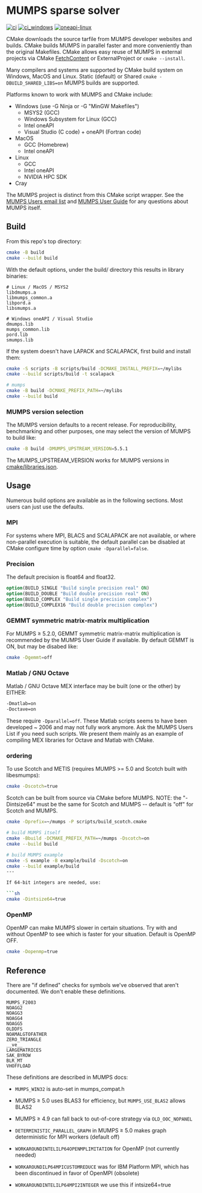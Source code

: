 # MUMPS sparse solver

[![ci](https://github.com/scivision/mumps/actions/workflows/ci.yml/badge.svg)](https://github.com/scivision/mumps/actions/workflows/ci.yml)
[![ci_windows](https://github.com/scivision/mumps/actions/workflows/ci_windows.yml/badge.svg)](https://github.com/scivision/mumps/actions/workflows/ci_windows.yml)
[![oneapi-linux](https://github.com/scivision/mumps/actions/workflows/oneapi-linux.yml/badge.svg)](https://github.com/scivision/mumps/actions/workflows/oneapi-linux.yml)

CMake downloads the source tarfile from MUMPS developer websites and builds.
CMake builds MUMPS in parallel faster and more conveniently than the original Makefiles.
CMake allows easy reuse of MUMPS in external projects via CMake
[FetchContent](https://github.com/scivision/mumps-fetchcontent)
or ExternalProject or `cmake --install`.

Many compilers and systems are supported by CMake build system on Windows, MacOS and Linux.
Static (default) or Shared `cmake -DBUILD_SHARED_LIBS=on` MUMPS builds are supported.

Platforms known to work with MUMPS and CMake include:

* Windows (use -G Ninja or -G "MinGW Makefiles")
  * MSYS2 (GCC)
  * Windows Subsystem for Linux (GCC)
  * Intel oneAPI
  * Visual Studio (C code) + oneAPI (Fortran code)
* MacOS
  * GCC (Homebrew)
  * Intel oneAPI
* Linux
  * GCC
  * Intel oneAPI
  * NVIDIA HPC SDK
* Cray

The MUMPS project is distinct from this CMake script wrapper.
See the
[MUMPS Users email list](https://listes.ens-lyon.fr/sympa/subscribe/mumps-users)
and
[MUMPS User Guide](https://graal.ens-lyon.fr/MUMPS/index.php?page=doc)
for any questions about MUMPS itself.

## Build

From this repo's top directory:

```sh
cmake -B build
cmake --build build
```

With the default options, under the build/ directory this results in library binaries:

```
# Linux / MacOS / MSYS2
libdmumps.a
libmumps_common.a
libpord.a
libsmumps.a

# Windows oneAPI / Visual Studio
dmumps.lib
mumps_common.lib
pord.lib
smumps.lib
```

If the system doesn't have LAPACK and SCALAPACK, first build and install them:

```sh
cmake -S scripts -B scripts/build -DCMAKE_INSTALL_PREFIX=~/mylibs
cmake --build scripts/build -t scalapack

# mumps
cmake -B build -DCMAKE_PREFIX_PATH=~/mylibs
cmake --build build
```

### MUMPS version selection

The MUMPS version defaults to a recent release.
For reproducibility, benchmarking and other purposes, one may select the version of MUMPS to build like:

```sh
cmake -B build -DMUMPS_UPSTREAM_VERSION=5.5.1
```

The MUMPS_UPSTREAM_VERSION works for MUMPS versions in
[cmake/libraries.json](./cmake/libraries.json).

## Usage

Numerous build options are available as in the following sections.
Most users can just use the defaults.

### MPI

For systems where MPI, BLACS and SCALAPACK are not available, or where non-parallel execution is suitable, the default parallel can be disabled at CMake configure time by option `cmake -Dparallel=false`.

### Precision

The default precision is float64 and float32.

```cmake
option(BUILD_SINGLE "Build single precision real" ON)
option(BUILD_DOUBLE "Build double precision real" ON)
option(BUILD_COMPLEX "Build single precision complex")
option(BUILD_COMPLEX16 "Build double precision complex")
```

### GEMMT symmetric matrix-matrix multiplication

For MUMPS &ge; 5.2.0, GEMMT symmetric matrix-matrix multiplication is recommended by the MUMPS User Guide if available.
By default GEMMT is ON, but may be disabed like:

```sh
cmake -Dgemmt=off
```

### Matlab / GNU Octave

Matlab / GNU Octave MEX interface may be built (one or the other) by EITHER:

```sh
-Dmatlab=on
-Doctave=on
```

These require `-Dparallel=off`.
These Matlab scripts seems to have been developed ~ 2006 and may not fully work anymore.
Ask the MUMPS Users List if you need such scripts.
We present them mainly as an example of compiling MEX libraries for Octave and Matlab with CMake.

### ordering

To use Scotch and METIS (requires MUMPS >= 5.0 and Scotch built with libesmumps):

```sh
cmake -Dscotch=true
```

Scotch can be built from source via CMake before MUMPS.
NOTE: the "-Dintsize64" must be the same for Scotch and MUMPS -- default is "off" for Scotch and MUMPS.

```sh
cmake -Dprefix=~/mumps -P scripts/build_scotch.cmake

# build MUMPS itself
cmake -Bbuild -DCMAKE_PREFIX_PATH=~/mumps -Dscotch=on
cmake --build build

# build MUMPS example
cmake -S example -B example/build -Dscotch=on
cmake --build example/build
---

If 64-bit integers are needed, use:

```sh
cmake -Dintsize64=true
```

### OpenMP

OpenMP can make MUMPS slower in certain situations.
Try with and without OpenMP to see which is faster for your situation.
Default is OpenMP OFF.

```sh
cmake -Dopenmp=true
```

## Reference

There are "if defined" checks for symbols we've observed that aren't documented. We don't enable these definitions.

```
MUMPS_F2003
NOAGG2
NOAGG3
NOAGG4
NOAGG5
OLDDFS
NOAMALGTOFATHER
ZERO_TRIANGLE
__ve__
LARGEMATRICES
SAK_BYROW
BLR_MT
VHOFFLOAD
```

These definitions are described in MUMPS docs:

* `MUMPS_WIN32` is auto-set in mumps_compat.h
* MUMPS &ge; 5.0 uses BLAS3 for efficiency, but `MUMPS_USE_BLAS2` allows BLAS2
* MUMPS &ge; 4.9 can fall back to out-of-core strategy via `OLD_OOC_NOPANEL`
* `DETERMINISTIC_PARALLEL_GRAPH` in MUMPS &ge; 5.0 makes graph deterministic for MPI workers (default off)

* `WORKAROUNDINTELILP64OPENMPLIMITATION` for OpenMP (not currently needed)
* `WORKAROUNDILP64MPICUSTOMREDUCE` was for IBM Platform MPI, which has been discontinued in favor of OpenMPI (obsolete)
* `WORKAROUNDINTELILP64MPI2INTEGER` we use this if intsize64=true
